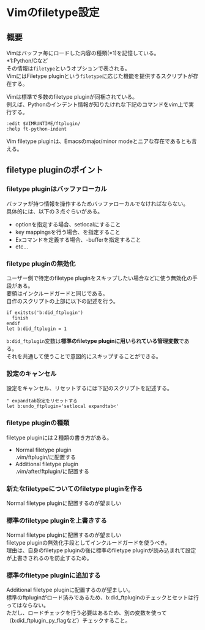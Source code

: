 # Vimのfiletype設定

## 概要
Vimはバッファ毎にロードした内容の種類(*1)を記憶している。  
*1:Python/Cなど  
その情報は`filetype`というオプションで表される。  
VimにはFiletype pluginという`filetype`に応じた機能を提供するスクリプトが存在する。  

Vimは標準で多数のfiletype pluginが同梱されている。  
例えば、Pythonのインデント情報が知りたけれな下記のコマンドをvim上で実行する。  

```vim:vim terminal
:edit $VIMRUNTIME/ftplugin/
:help ft-python-indent
```

Vim filetype pluginは、Emacsのmajor/minor modeとニアな存在であるとも言える。  


## filetype pluginのポイント

### filetype pluginはバッファローカル

バッファが持つ情報を操作するためバッファローカルでなければならない。  
具体的には、以下の３点ぐらいがある。  

- optionを指定する場合、setlocalにすること
- key mappingsを行う場合、<buffer>を指定すること
- Exコマンドを定義する場合、-bufferを指定すること
- etc...


### filetype pluginの無効化

ユーザー側で特定のfiletype pluginをスキップしたい場合などに使う無効化の手段がある。  
要領はインクルードガードと同じである。  
自作のスクリプトの上部に以下の記述を行う。  

```vim:vim
if exitsts('b:did_ftplugin')
  finish
endif
let b:did_ftplugin = 1
```

`b:did_ftplugin`変数は**標準のfiletype pluginに用いられている管理変数**である。  
それを共通して使うことで意図的にスキップすることができる。  

### 設定のキャンセル
設定をキャンセル、リセットするには下記のスクリプトを記述する。  

``` vim:vim
" expandtab設定をリセットする
let b:undo_ftplugin='setlocal expandtab<'
```

### filetype pluginの種類

filetype pluginには２種類の書き方がある。  
- Normal filetype plugin  
  .vim/ftplugin/に配置する  
- Additional filetype plugin  
  .vim/after/ftplugin/に配置する  

### 新たなfiletypeについてのfiletype pluginを作る
Normal filetype pluginに配置するのが望ましい  

### 標準のfiletype pluginを上書きする
Normal filetype pluginに配置するのが望ましい  
filetype pluginの無効化手段としてインクルードガードを使うべき。  
理由は、自身のfiletype pluginの後に標準のfiletype pluginが読み込まれて設定が上書きされるのを防止するため。  

### 標準のfiletype pluginに追加する
Additional filetype pluginに配置するのが望ましい。  
標準のftpluginがロード済みであるため、b:did_ftpluginのチェックとセットは行ってはならない。  
ただし、ロードチェックを行う必要はあるため、別の変数を使って（b:did_ftplugin_py_flagなど）チェックすること。  

